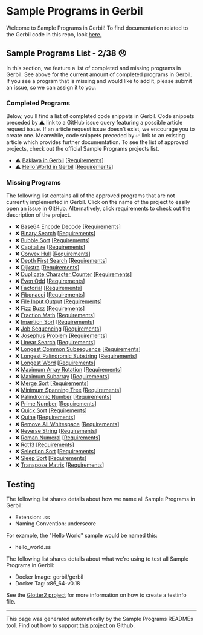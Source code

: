 # Sample Programs in Gerbil

Welcome to Sample Programs in Gerbil! To find documentation related to the Gerbil code in this repo, look [here.](https://sampleprograms.io/languages/gerbil)

## Sample Programs List - 2/38 :disappointed:

In this section, we feature a list of completed and missing programs in Gerbil. See above for the current amount of completed programs in Gerbil. If you see a program that is missing and would like to add it, please submit an issue, so we can assign it to you.

### Completed Programs

Below, you'll find a list of completed code snippets in Gerbil. Code snippets preceded by :warning: link to a GitHub issue query featuring a possible article request issue. If an article request issue doesn't exist, we encourage you to create one. Meanwhile, code snippets preceded by :white_check_mark: link to an existing article which provides further documentation. To see the list of approved projects, check out the official Sample Programs projects list.

- :warning: [Baklava in Gerbil](https://github.com//TheRenegadeCoder/sample-programs-website/issues?utf8=%E2%9C%93&q=is%3Aissue+is%3Aopen+baklava+gerbil) [[Requirements](https://sampleprograms.io/projects/baklava)]
- :warning: [Hello World in Gerbil](https://github.com//TheRenegadeCoder/sample-programs-website/issues?utf8=%E2%9C%93&q=is%3Aissue+is%3Aopen+hello+world+gerbil) [[Requirements](https://sampleprograms.io/projects/hello-world)]

### Missing Programs

The following list contains all of the approved programs that are not currently implemented in Gerbil. Click on the name of the project to easily open an issue in GitHub. Alternatively, click requirements to check out the description of the project.

- :x: [Base64 Encode Decode](https://github.com/TheRenegadeCoder/sample-programs/issues/new?assignees=&labels=enhancement,base64+encode+decode&template=code-snippet-request.md&title=Add+Base64+Encode+Decode+in+Gerbil) [[Requirements](https://sampleprograms.io/projects/base64-encode-decode)]
- :x: [Binary Search](https://github.com/TheRenegadeCoder/sample-programs/issues/new?assignees=&labels=enhancement,binary+search&template=code-snippet-request.md&title=Add+Binary+Search+in+Gerbil) [[Requirements](https://sampleprograms.io/projects/binary-search)]
- :x: [Bubble Sort](https://github.com/TheRenegadeCoder/sample-programs/issues/new?assignees=&labels=enhancement,bubble+sort&template=code-snippet-request.md&title=Add+Bubble+Sort+in+Gerbil) [[Requirements](https://sampleprograms.io/projects/bubble-sort)]
- :x: [Capitalize](https://github.com/TheRenegadeCoder/sample-programs/issues/new?assignees=&labels=enhancement,capitalize&template=code-snippet-request.md&title=Add+Capitalize+in+Gerbil) [[Requirements](https://sampleprograms.io/projects/capitalize)]
- :x: [Convex Hull](https://github.com/TheRenegadeCoder/sample-programs/issues/new?assignees=&labels=enhancement,convex+hull&template=code-snippet-request.md&title=Add+Convex+Hull+in+Gerbil) [[Requirements](https://sampleprograms.io/projects/convex-hull)]
- :x: [Depth First Search](https://github.com/TheRenegadeCoder/sample-programs/issues/new?assignees=&labels=enhancement,depth+first+search&template=code-snippet-request.md&title=Add+Depth+First+Search+in+Gerbil) [[Requirements](https://sampleprograms.io/projects/depth-first-search)]
- :x: [Dijkstra](https://github.com/TheRenegadeCoder/sample-programs/issues/new?assignees=&labels=enhancement,dijkstra&template=code-snippet-request.md&title=Add+Dijkstra+in+Gerbil) [[Requirements](https://sampleprograms.io/projects/dijkstra)]
- :x: [Duplicate Character Counter](https://github.com/TheRenegadeCoder/sample-programs/issues/new?assignees=&labels=enhancement,duplicate+character+counter&template=code-snippet-request.md&title=Add+Duplicate+Character+Counter+in+Gerbil) [[Requirements](https://sampleprograms.io/projects/duplicate-character-counter)]
- :x: [Even Odd](https://github.com/TheRenegadeCoder/sample-programs/issues/new?assignees=&labels=enhancement,even+odd&template=code-snippet-request.md&title=Add+Even+Odd+in+Gerbil) [[Requirements](https://sampleprograms.io/projects/even-odd)]
- :x: [Factorial](https://github.com/TheRenegadeCoder/sample-programs/issues/new?assignees=&labels=enhancement,factorial&template=code-snippet-request.md&title=Add+Factorial+in+Gerbil) [[Requirements](https://sampleprograms.io/projects/factorial)]
- :x: [Fibonacci](https://github.com/TheRenegadeCoder/sample-programs/issues/new?assignees=&labels=enhancement,fibonacci&template=code-snippet-request.md&title=Add+Fibonacci+in+Gerbil) [[Requirements](https://sampleprograms.io/projects/fibonacci)]
- :x: [File Input Output](https://github.com/TheRenegadeCoder/sample-programs/issues/new?assignees=&labels=enhancement,file+input+output&template=code-snippet-request.md&title=Add+File+Input+Output+in+Gerbil) [[Requirements](https://sampleprograms.io/projects/file-input-output)]
- :x: [Fizz Buzz](https://github.com/TheRenegadeCoder/sample-programs/issues/new?assignees=&labels=enhancement,fizz+buzz&template=code-snippet-request.md&title=Add+Fizz+Buzz+in+Gerbil) [[Requirements](https://sampleprograms.io/projects/fizz-buzz)]
- :x: [Fraction Math](https://github.com/TheRenegadeCoder/sample-programs/issues/new?assignees=&labels=enhancement,fraction+math&template=code-snippet-request.md&title=Add+Fraction+Math+in+Gerbil) [[Requirements](https://sampleprograms.io/projects/fraction-math)]
- :x: [Insertion Sort](https://github.com/TheRenegadeCoder/sample-programs/issues/new?assignees=&labels=enhancement,insertion+sort&template=code-snippet-request.md&title=Add+Insertion+Sort+in+Gerbil) [[Requirements](https://sampleprograms.io/projects/insertion-sort)]
- :x: [Job Sequencing](https://github.com/TheRenegadeCoder/sample-programs/issues/new?assignees=&labels=enhancement,job+sequencing&template=code-snippet-request.md&title=Add+Job+Sequencing+in+Gerbil) [[Requirements](https://sampleprograms.io/projects/job-sequencing)]
- :x: [Josephus Problem](https://github.com/TheRenegadeCoder/sample-programs/issues/new?assignees=&labels=enhancement,josephus+problem&template=code-snippet-request.md&title=Add+Josephus+Problem+in+Gerbil) [[Requirements](https://sampleprograms.io/projects/josephus-problem)]
- :x: [Linear Search](https://github.com/TheRenegadeCoder/sample-programs/issues/new?assignees=&labels=enhancement,linear+search&template=code-snippet-request.md&title=Add+Linear+Search+in+Gerbil) [[Requirements](https://sampleprograms.io/projects/linear-search)]
- :x: [Longest Common Subsequence](https://github.com/TheRenegadeCoder/sample-programs/issues/new?assignees=&labels=enhancement,longest+common+subsequence&template=code-snippet-request.md&title=Add+Longest+Common+Subsequence+in+Gerbil) [[Requirements](https://sampleprograms.io/projects/longest-common-subsequence)]
- :x: [Longest Palindromic Substring](https://github.com/TheRenegadeCoder/sample-programs/issues/new?assignees=&labels=enhancement,longest+palindromic+substring&template=code-snippet-request.md&title=Add+Longest+Palindromic+Substring+in+Gerbil) [[Requirements](https://sampleprograms.io/projects/longest-palindromic-substring)]
- :x: [Longest Word](https://github.com/TheRenegadeCoder/sample-programs/issues/new?assignees=&labels=enhancement,longest+word&template=code-snippet-request.md&title=Add+Longest+Word+in+Gerbil) [[Requirements](https://sampleprograms.io/projects/longest-word)]
- :x: [Maximum Array Rotation](https://github.com/TheRenegadeCoder/sample-programs/issues/new?assignees=&labels=enhancement,maximum+array+rotation&template=code-snippet-request.md&title=Add+Maximum+Array+Rotation+in+Gerbil) [[Requirements](https://sampleprograms.io/projects/maximum-array-rotation)]
- :x: [Maximum Subarray](https://github.com/TheRenegadeCoder/sample-programs/issues/new?assignees=&labels=enhancement,maximum+subarray&template=code-snippet-request.md&title=Add+Maximum+Subarray+in+Gerbil) [[Requirements](https://sampleprograms.io/projects/maximum-subarray)]
- :x: [Merge Sort](https://github.com/TheRenegadeCoder/sample-programs/issues/new?assignees=&labels=enhancement,merge+sort&template=code-snippet-request.md&title=Add+Merge+Sort+in+Gerbil) [[Requirements](https://sampleprograms.io/projects/merge-sort)]
- :x: [Minimum Spanning Tree](https://github.com/TheRenegadeCoder/sample-programs/issues/new?assignees=&labels=enhancement,minimum+spanning+tree&template=code-snippet-request.md&title=Add+Minimum+Spanning+Tree+in+Gerbil) [[Requirements](https://sampleprograms.io/projects/minimum-spanning-tree)]
- :x: [Palindromic Number](https://github.com/TheRenegadeCoder/sample-programs/issues/new?assignees=&labels=enhancement,palindromic+number&template=code-snippet-request.md&title=Add+Palindromic+Number+in+Gerbil) [[Requirements](https://sampleprograms.io/projects/palindromic-number)]
- :x: [Prime Number](https://github.com/TheRenegadeCoder/sample-programs/issues/new?assignees=&labels=enhancement,prime+number&template=code-snippet-request.md&title=Add+Prime+Number+in+Gerbil) [[Requirements](https://sampleprograms.io/projects/prime-number)]
- :x: [Quick Sort](https://github.com/TheRenegadeCoder/sample-programs/issues/new?assignees=&labels=enhancement,quick+sort&template=code-snippet-request.md&title=Add+Quick+Sort+in+Gerbil) [[Requirements](https://sampleprograms.io/projects/quick-sort)]
- :x: [Quine](https://github.com/TheRenegadeCoder/sample-programs/issues/new?assignees=&labels=enhancement,quine&template=code-snippet-request.md&title=Add+Quine+in+Gerbil) [[Requirements](https://sampleprograms.io/projects/quine)]
- :x: [Remove All Whitespace](https://github.com/TheRenegadeCoder/sample-programs/issues/new?assignees=&labels=enhancement,remove+all+whitespace&template=code-snippet-request.md&title=Add+Remove+All+Whitespace+in+Gerbil) [[Requirements](https://sampleprograms.io/projects/remove-all-whitespace)]
- :x: [Reverse String](https://github.com/TheRenegadeCoder/sample-programs/issues/new?assignees=&labels=enhancement,reverse+string&template=code-snippet-request.md&title=Add+Reverse+String+in+Gerbil) [[Requirements](https://sampleprograms.io/projects/reverse-string)]
- :x: [Roman Numeral](https://github.com/TheRenegadeCoder/sample-programs/issues/new?assignees=&labels=enhancement,roman+numeral&template=code-snippet-request.md&title=Add+Roman+Numeral+in+Gerbil) [[Requirements](https://sampleprograms.io/projects/roman-numeral)]
- :x: [Rot13](https://github.com/TheRenegadeCoder/sample-programs/issues/new?assignees=&labels=enhancement,rot13&template=code-snippet-request.md&title=Add+Rot13+in+Gerbil) [[Requirements](https://sampleprograms.io/projects/rot13)]
- :x: [Selection Sort](https://github.com/TheRenegadeCoder/sample-programs/issues/new?assignees=&labels=enhancement,selection+sort&template=code-snippet-request.md&title=Add+Selection+Sort+in+Gerbil) [[Requirements](https://sampleprograms.io/projects/selection-sort)]
- :x: [Sleep Sort](https://github.com/TheRenegadeCoder/sample-programs/issues/new?assignees=&labels=enhancement,sleep+sort&template=code-snippet-request.md&title=Add+Sleep+Sort+in+Gerbil) [[Requirements](https://sampleprograms.io/projects/sleep-sort)]
- :x: [Transpose Matrix](https://github.com/TheRenegadeCoder/sample-programs/issues/new?assignees=&labels=enhancement,transpose+matrix&template=code-snippet-request.md&title=Add+Transpose+Matrix+in+Gerbil) [[Requirements](https://sampleprograms.io/projects/transpose-matrix)]

## Testing

The following list shares details about how we name all Sample Programs in Gerbil:

- Extension: .ss
- Naming Convention: underscore

For example, the "Hello World" sample would be named this:

- hello_world.ss

The following list shares details about what we're using to test all Sample Programs in Gerbil:

- Docker Image: gerbil/gerbil
- Docker Tag: x86_64-v0.18

See the [Glotter2 project](https://github.com/rzuckerm/glotter2) for more information on how to create a testinfo file.

***

This page was generated automatically by the Sample Programs READMEs tool. Find out how to support [this project](https://github.com/TheRenegadeCoder/sample-programs-readmes) on Github.
